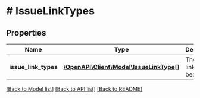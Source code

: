 # # IssueLinkTypes

## Properties

Name | Type | Description | Notes
------------ | ------------- | ------------- | -------------
**issue_link_types** | [**\OpenAPI\Client\Model\IssueLinkType[]**](IssueLinkType.md) | The issue link type bean. | [optional] [readonly]

[[Back to Model list]](../../README.md#models) [[Back to API list]](../../README.md#endpoints) [[Back to README]](../../README.md)
